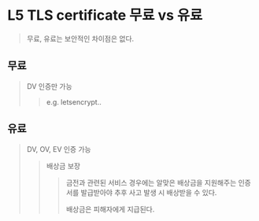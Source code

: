 # L5 TLS certificate 무료 vs 유료

> 무료, 유료는 보안적인 차이점은 없다.

## 무료

> DV 인증만 가능
>
> > e.g. letsencrypt..

## 유료

> DV, OV, EV 인증 가능
>
> > 배상금 보장
> >
> > > 금전과 관련된 서비스 경우에는 알맞은 배상금을 지원해주는 인증서를 발급받아야 추후 사고 발생 시 배상받을 수 있다.
> > >
> > > 배상금은 피해자에게 지급된다.
